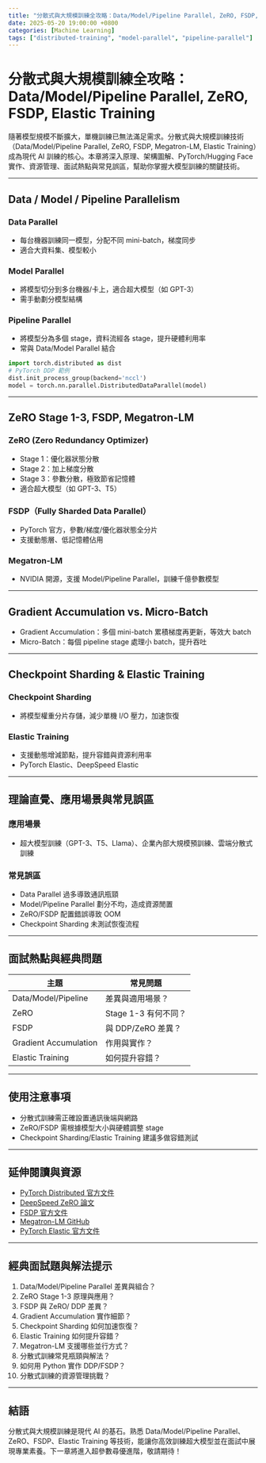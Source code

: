 ```yaml
---
title: "分散式與大規模訓練全攻略：Data/Model/Pipeline Parallel, ZeRO, FSDP, Elastic Training"
date: 2025-05-20 19:00:00 +0800
categories: [Machine Learning]
tags: ["distributed-training", "model-parallel", "pipeline-parallel"]
---
```


# 分散式與大規模訓練全攻略：Data/Model/Pipeline Parallel, ZeRO, FSDP, Elastic Training

隨著模型規模不斷擴大，單機訓練已無法滿足需求。分散式與大規模訓練技術（Data/Model/Pipeline Parallel, ZeRO, FSDP, Megatron-LM, Elastic Training）成為現代 AI 訓練的核心。本章將深入原理、架構圖解、PyTorch/Hugging Face 實作、資源管理、面試熱點與常見誤區，幫助你掌握大模型訓練的關鍵技術。

---

## Data / Model / Pipeline Parallelism

### Data Parallel

- 每台機器訓練同一模型，分配不同 mini-batch，梯度同步
- 適合大資料集、模型較小

### Model Parallel

- 將模型切分到多台機器/卡上，適合超大模型（如 GPT-3）
- 需手動劃分模型結構

### Pipeline Parallel

- 將模型分為多個 stage，資料流經各 stage，提升硬體利用率
- 常與 Data/Model Parallel 結合

```python
import torch.distributed as dist
# PyTorch DDP 範例
dist.init_process_group(backend='nccl')
model = torch.nn.parallel.DistributedDataParallel(model)
```

---

## ZeRO Stage 1-3, FSDP, Megatron-LM

### ZeRO (Zero Redundancy Optimizer)

- Stage 1：優化器狀態分散
- Stage 2：加上梯度分散
- Stage 3：參數分散，極致節省記憶體
- 適合超大模型（如 GPT-3、T5）

### FSDP（Fully Sharded Data Parallel）

- PyTorch 官方，參數/梯度/優化器狀態全分片
- 支援動態層、低記憶體佔用

### Megatron-LM

- NVIDIA 開源，支援 Model/Pipeline Parallel，訓練千億參數模型

---

## Gradient Accumulation vs. Micro-Batch

- Gradient Accumulation：多個 mini-batch 累積梯度再更新，等效大 batch
- Micro-Batch：每個 pipeline stage 處理小 batch，提升吞吐

---

## Checkpoint Sharding & Elastic Training

### Checkpoint Sharding

- 將模型權重分片存儲，減少單機 I/O 壓力，加速恢復

### Elastic Training

- 支援動態增減節點，提升容錯與資源利用率
- PyTorch Elastic、DeepSpeed Elastic

---

## 理論直覺、應用場景與常見誤區

### 應用場景

- 超大模型訓練（GPT-3、T5、Llama）、企業內部大規模預訓練、雲端分散式訓練

### 常見誤區

- Data Parallel 過多導致通訊瓶頸
- Model/Pipeline Parallel 劃分不均，造成資源閒置
- ZeRO/FSDP 配置錯誤導致 OOM
- Checkpoint Sharding 未測試恢復流程

---

## 面試熱點與經典問題

| 主題                  | 常見問題             |
| --------------------- | -------------------- |
| Data/Model/Pipeline   | 差異與適用場景？     |
| ZeRO                  | Stage 1-3 有何不同？ |
| FSDP                  | 與 DDP/ZeRO 差異？   |
| Gradient Accumulation | 作用與實作？         |
| Elastic Training      | 如何提升容錯？       |

---

## 使用注意事項

* 分散式訓練需正確設置通訊後端與網路
* ZeRO/FSDP 需根據模型大小與硬體調整 stage
* Checkpoint Sharding/Elastic Training 建議多做容錯測試

---

## 延伸閱讀與資源

* [PyTorch Distributed 官方文件](https://pytorch.org/docs/stable/distributed.html)
* [DeepSpeed ZeRO 論文](https://arxiv.org/abs/1910.02054)
* [FSDP 官方文件](https://pytorch.org/docs/stable/fsdp.html)
* [Megatron-LM GitHub](https://github.com/NVIDIA/Megatron-LM)
* [PyTorch Elastic 官方文件](https://pytorch.org/docs/stable/elastic.html)

---

## 經典面試題與解法提示

1. Data/Model/Pipeline Parallel 差異與組合？
2. ZeRO Stage 1-3 原理與應用？
3. FSDP 與 ZeRO/ DDP 差異？
4. Gradient Accumulation 實作細節？
5. Checkpoint Sharding 如何加速恢復？
6. Elastic Training 如何提升容錯？
7. Megatron-LM 支援哪些並行方式？
8. 分散式訓練常見瓶頸與解法？
9. 如何用 Python 實作 DDP/FSDP？
10. 分散式訓練的資源管理挑戰？

---

## 結語

分散式與大規模訓練是現代 AI 的基石。熟悉 Data/Model/Pipeline Parallel、ZeRO、FSDP、Elastic Training 等技術，能讓你高效訓練超大模型並在面試中展現專業素養。下一章將進入超參數尋優進階，敬請期待！
